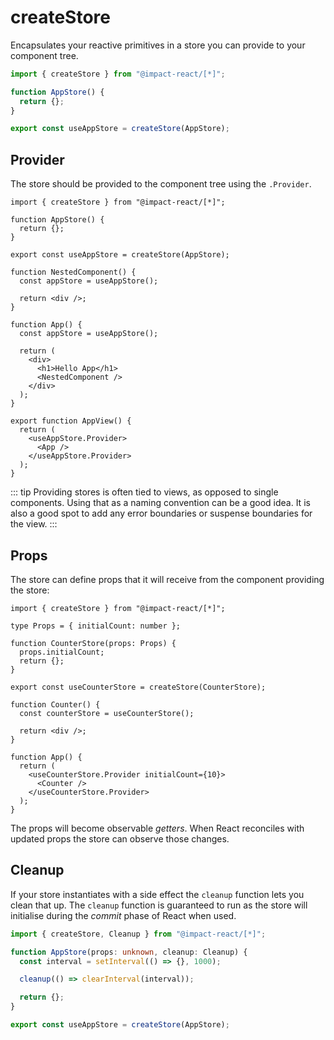 # createStore

Encapsulates your reactive primitives in a store you can provide to your component tree.

```ts
import { createStore } from "@impact-react/[*]";

function AppStore() {
  return {};
}

export const useAppStore = createStore(AppStore);
```

## Provider

The store should be provided to the component tree using the `.Provider`.

```tsx
import { createStore } from "@impact-react/[*]";

function AppStore() {
  return {};
}

export const useAppStore = createStore(AppStore);

function NestedComponent() {
  const appStore = useAppStore();

  return <div />;
}

function App() {
  const appStore = useAppStore();

  return (
    <div>
      <h1>Hello App</h1>
      <NestedComponent />
    </div>
  );
}

export function AppView() {
  return (
    <useAppStore.Provider>
      <App />
    </useAppStore.Provider>
  );
}
```

::: tip
Providing stores is often tied to views, as opposed to single components. Using that as a naming convention can be a good idea. It is also a good spot to add any error boundaries or suspense boundaries for the view.
:::

## Props

The store can define props that it will receive from the component providing the store:

```tsx
import { createStore } from "@impact-react/[*]";

type Props = { initialCount: number };

function CounterStore(props: Props) {
  props.initialCount;
  return {};
}

export const useCounterStore = createStore(CounterStore);

function Counter() {
  const counterStore = useCounterStore();

  return <div />;
}

function App() {
  return (
    <useCounterStore.Provider initialCount={10}>
      <Counter />
    </useCounterStore.Provider>
  );
}
```

The props will become observable _getters_. When React reconciles with updated props the store can observe those changes.

## Cleanup

If your store instantiates with a side effect the `cleanup` function lets you clean that up. The `cleanup` function is guaranteed to run as the store will initialise during the _commit_ phase of React when used.

```ts
import { createStore, Cleanup } from "@impact-react/[*]";

function AppStore(props: unknown, cleanup: Cleanup) {
  const interval = setInterval(() => {}, 1000);

  cleanup(() => clearInterval(interval));

  return {};
}

export const useAppStore = createStore(AppStore);
```
